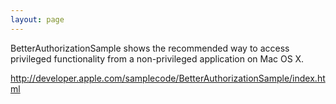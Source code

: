 ```yaml
---
layout: page
---
```


BetterAuthorizationSample shows the recommended way to access privileged functionality from a non-privileged application on Mac OS X.

http://developer.apple.com/samplecode/BetterAuthorizationSample/index.html
